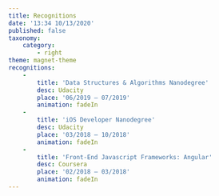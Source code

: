 ```yaml
---
title: Recognitions
date: '13:34 10/13/2020'
published: false
taxonomy:
    category:
        - right
theme: magnet-theme
recognitions:
    -
        title: 'Data Structures & Algorithms Nanodegree'
        desc: Udacity
        place: '06/2019 – 07/2019'
        animation: fadeIn
    -
        title: 'iOS Developer Nanodegree'
        desc: Udacity
        place: '03/2018 – 10/2018'
        animation: fadeIn
    -
        title: 'Front-End Javascript Frameworks: Angular'
        desc: Coursera
        place: '02/2018 – 03/2018'
        animation: fadeIn
---
```


